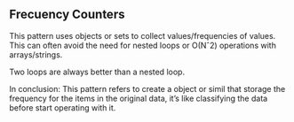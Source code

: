 ## Frecuency Counters

This pattern uses objects or sets to collect values/frequencies of values. This can often avoid the need for nested loops or O(Nˆ2) operations with arrays/strings.

Two loops are always better than a nested loop.

In conclusion: This pattern refers to create a object or simil that storage the frequency for the items in the original data, it’s like classifying the data before start operating with it.